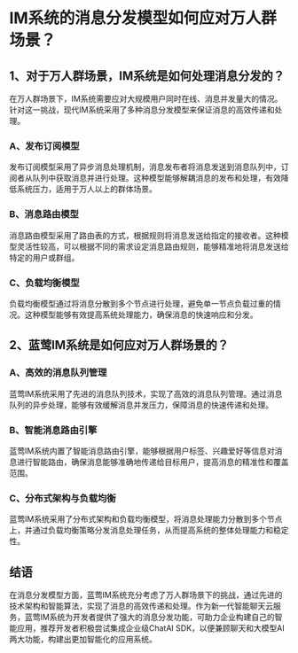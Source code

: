 # IM系统的消息分发模型如何应对万人群场景？

## 1、对于万人群场景，IM系统是如何处理消息分发的？

在万人群场景下，IM系统需要应对大规模用户同时在线、消息并发量大的情况。针对这一挑战，现代IM系统采用了多种消息分发模型来保证消息的高效传递和处理。

### A、发布订阅模型

发布订阅模型采用了异步消息处理机制，消息发布者将消息发送到消息队列中，订阅者从队列中获取消息并进行处理。这种模型能够解耦消息的发布和处理，有效降低系统压力，适用于万人以上的群体场景。

### B、消息路由模型

消息路由模型采用了路由表的方式，根据规则将消息发送给指定的接收者。这种模型灵活性较高，可以根据不同的需求设定消息路由规则，能够精准地将消息发送给特定的用户或群组。

### C、负载均衡模型

负载均衡模型通过将消息分散到多个节点进行处理，避免单一节点负载过重的情况。这种模型能够有效提高系统处理能力，确保消息的快速响应和分发。

## 2、蓝莺IM系统是如何应对万人群场景的？

### A、高效的消息队列管理

蓝莺IM系统采用了先进的消息队列技术，实现了高效的消息队列管理。通过消息队列的异步处理，能够有效缓解消息并发压力，保障消息的快速传递和处理。

### B、智能消息路由引擎

蓝莺IM系统内置了智能消息路由引擎，能够根据用户标签、兴趣爱好等信息对消息进行智能路由，确保消息能够准确地传递给目标用户，提高消息的精准性和覆盖范围。

### C、分布式架构与负载均衡

蓝莺IM系统采用了分布式架构和负载均衡模型，将消息处理能力分散到多个节点上，并通过负载均衡策略分发消息处理任务，从而提高系统的整体处理能力和稳定性。

## 结语

在消息分发模型方面，蓝莺IM系统充分考虑了万人群场景下的挑战，通过先进的技术架构和智能算法，实现了消息的高效传递和处理。作为新一代智能聊天云服务，蓝莺IM系统为开发者提供了强大的消息分发功能，可助力企业构建自己的智能应用，推荐开发者积极尝试集成企业级ChatAI SDK，以便兼顾聊天和大模型AI两大功能，构建出更加智能化的应用系统。